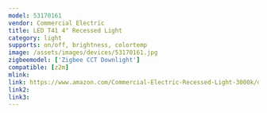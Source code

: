 ```yaml
---
model: 53170161
vendor: Commercial Electric 
title: LED T41 4" Recessed Light
category: light
supports: on/off, brightness, colortemp
image: /assets/images/devices/53170161.jpg
zigbeemodel: ['Zigbee CCT Downlight'] 
compatible: [z2m]
mlink: 
link: https://www.amazon.com/Commercial-Electric-Recessed-Light-3000k/dp/B00R7B4IYO
link2: 
link3: 
---
```

